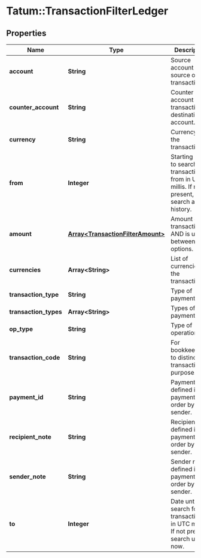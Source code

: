 # Tatum::TransactionFilterLedger

## Properties
Name | Type | Description | Notes
------------ | ------------- | ------------- | -------------
**account** | **String** | Source account - source of transaction(s). | [optional] 
**counter_account** | **String** | Counter account - transaction(s) destination account. | [optional] 
**currency** | **String** | Currency of the transactions. | [optional] 
**from** | **Integer** | Starting date to search for transactions from in UTC millis. If not present, search all history. | [optional] 
**amount** | [**Array&lt;TransactionFilterAmount&gt;**](TransactionFilterAmount.md) | Amount of the transaction. AND is used between filter options. | [optional] 
**currencies** | **Array&lt;String&gt;** | List of currencies of the transactions. | [optional] 
**transaction_type** | **String** | Type of payment | [optional] 
**transaction_types** | **Array&lt;String&gt;** | Types of payment | [optional] 
**op_type** | **String** | Type of operation. | [optional] 
**transaction_code** | **String** | For bookkeeping to distinct transaction purpose. | [optional] 
**payment_id** | **String** | Payment ID defined in payment order by sender. | [optional] 
**recipient_note** | **String** | Recipient note defined in payment order by sender. | [optional] 
**sender_note** | **String** | Sender note defined in payment order by sender. | [optional] 
**to** | **Integer** | Date until to search for transactions in UTC millis. If not present, search up till now. | [optional] 

